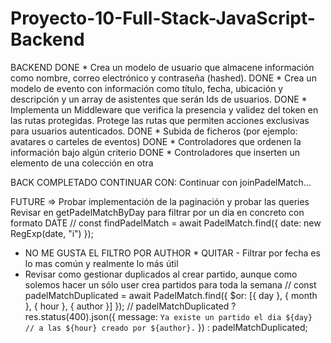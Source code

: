 # Proyecto-10-Full-Stack-JavaScript-Backend

BACKEND
DONE	* Crea un modelo de usuario que almacene información como nombre, correo electrónico y contraseña (hashed).
DONE	* Crea un modelo de evento con información como título, fecha, ubicación y descripción y un array de 
		asistentes que serán Ids de usuarios.
DONE	* Implementa un Middleware que verifica la presencia y validez del token en las rutas protegidas. 
		Protege las rutas que permiten acciones exclusivas para usuarios autenticados.
DONE	* Subida de ficheros (por ejemplo: avatares o carteles de eventos)
DONE	* Controladores que ordenen la información bajo algún criterio
DONE 	* Controladores que inserten un elemento de una colección en otra

BACK COMPLETADO CONTINUAR CON:
Continuar con joinPadelMatch...

FUTURE =>
Probar implementación de la paginación y probar las queries
Revisar en getPadelMatchByDay para filtrar por un dia en concreto con formato DATE
// const findPadelMatch = await PadelMatch.find({ date: new RegExp(date, "i") });

* NO ME GUSTA EL FILTRO POR AUTHOR * QUITAR - Filtrar por fecha es lo mas común y realmente lo más útil
* Revisar como gestionar duplicados al crear partido, aunque como solemos hacer un sólo user crea partidos para toda la semana
        // const padelMatchDuplicated = await PadelMatch.find({ $or: [{ day }, { month }, { hour }, { author }] });
        // padelMatchDuplicated ? res.status(400).json({ message: `Ya existe un partido el dia ${day} 
	// a las ${hour} creado por ${author}.` }) : padelMatchDuplicated;

